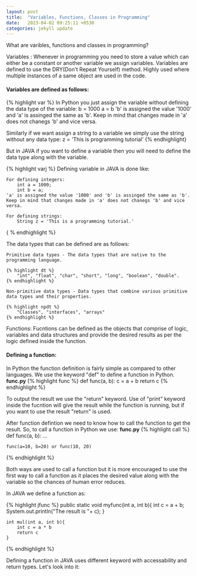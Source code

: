 ```yaml
---
layout: post
title:  "Variables, Functions, Classes in Programming"
date:   2023-04-02 09:25:11 +0530
categories: jekyll update
---
```

What are varibles, functions and classes in programming?

Variables :
Whenever in programming you need to store a value which can either be a constant or another variable we assign variables. Variables are defined to use the DRY(Don't Repeat Yourself) method. Highly used where multiple instances of a same object are used in the code.

#### Variables are defined as follows:

{% highlight var %}
In Python you just assign the variable without defining the data type of the variable:
    b = 1000
    a = b
    'b' is assigned the value '1000' and 'a' is assinged the same as 'b'. Keep in mind that changes made in 'a' does not chanegs 'b' and vice versa.

Similarly if we want assign a string to a variable we simply use the string without any data type:
    z = 'This is programming tutorial'
{% endhighlight}

But in JAVA if you want to define a variable then you will need to define the data type along with the variable.

{% highlight varj %}
Defining variable in JAVA is done like:

    For defining integers:
        int a = 1000;
        int b = a;
    'a' is assigned the value '1000' and 'b' is assinged the same as 'b'. Keep in mind that changes made in 'a' does not chanegs 'b' and vice versa.
    
    For defining strings:
        String z = 'This is a programming tutorial.'
{ % endhighlight %}

The data types that can be defined are as follows:
    
    Primitive data types - The data types that are native to the programming language.

    {% highlight dt %}
        "int", "float", "char", "short", "long", "boolean", "double".
    {% endhighlight %}

    Non-primitive data types - Data types that combine various primitive data types and their properties.

    {% highlight npdt %}
        "Classes", "interfaces", "arrays"
    {% endhighlight %}

Functions:
Fucntions can be defined as the objects that comprise of logic, variables and data structures and provide the desired results as per the logic defined inside the function.

#### Defining a function:

In Python the function definition is fairly simple as compared to other languages. We use the keyword "def" to define a function in Python.
<b>func.py</b>
{% highlight func %}
    def func(a, b):
        c = a + b
        return c
{% endhighlight %}

To output the result we use the "return" keyword. Use of "print" keyword inside the fucntion will give the result while the function is running, but if you want to use the result "return" is used.

After function defintion we need to know how to call the function to get the result. So, to call a function in Python we use:
<b>func.py</b>
{% highlight call %}
    def func(a, b):
        ...

    func(a=10, b=20) or func(10, 20)
{% endhighlight %}

Both ways are used to call a function but it is more encouraged to use the first way to call a function as it places the desired value along with the variable so the chances of human error reduces.

In JAVA we define a function as:

{% highlight jfunc %}
    public static void myfunc(int a, int b){
        int c = a + b;
        System.out.println("The result is "+ c);
    }

    int mul(int a, int b){
        int c = a * b
        return c
    }
{% endhighlight %}

Defining a function in JAVA uses different keyword with accessability and return types. Let's look into it:

